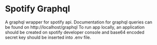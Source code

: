 # Spotify Graphql

A graphql wrapper for spotify api. Documentation for graphql queries can be found on http://localhost/graphql
To run app locally, an application should be created on spotify developer console and base64 encoded secret key should be inserted into .env file.
